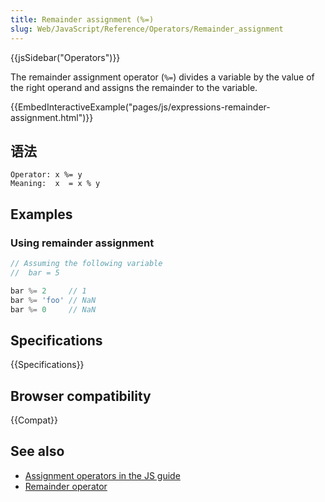 ```yaml
---
title: Remainder assignment (%=)
slug: Web/JavaScript/Reference/Operators/Remainder_assignment
---
```

{{jsSidebar("Operators")}}

The remainder assignment operator (`%=`) divides a variable by the value of the right operand and assigns the remainder to the variable.

{{EmbedInteractiveExample("pages/js/expressions-remainder-assignment.html")}}

## 语法

```plain
Operator: x %= y
Meaning:  x  = x % y
```

## Examples

### Using remainder assignment

```js
// Assuming the following variable
//  bar = 5

bar %= 2     // 1
bar %= 'foo' // NaN
bar %= 0     // NaN
```

## Specifications

{{Specifications}}

## Browser compatibility

{{Compat}}

## See also

- [Assignment operators in the JS guide](/zh-CN/docs/Web/JavaScript/Guide/Expressions_and_Operators#Assignment)
- [Remainder operator](/zh-CN/docs/Web/JavaScript/Reference/Operators/Remainder)
